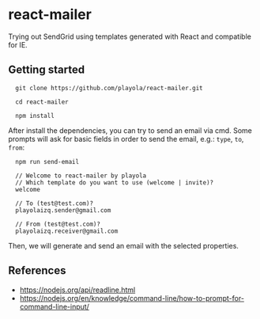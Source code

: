 # react-mailer

Trying out SendGrid using templates generated with React and compatible for IE.

## Getting started

```
  git clone https://github.com/playola/react-mailer.git

  cd react-mailer

  npm install
```

After install the dependencies, you can try to send an email via cmd. Some prompts will ask for basic fields in order to send the email, e.g.: `type`, `to`, `from`:

```
  npm run send-email

  // Welcome to react-mailer by playola
  // Which template do you want to use (welcome | invite)?
  welcome

  // To (test@test.com)?
  playolaizq.sender@gmail.com

  // From (test@test.com)?
  playolaizq.receiver@gmail.com
```

Then, we will generate and send an email with the selected properties.

## References

  - https://nodejs.org/api/readline.html
  - https://nodejs.org/en/knowledge/command-line/how-to-prompt-for-command-line-input/

